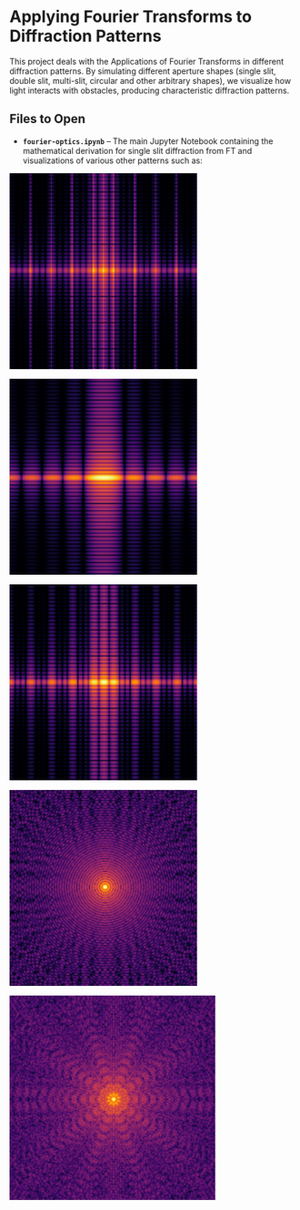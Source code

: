 # Applying Fourier Transforms to Diffraction Patterns
  
This project deals with the Applications of Fourier Transforms in different diffraction patterns. By simulating different aperture shapes (single slit, double slit, multi-slit, circular and other arbitrary shapes), we visualize how light interacts with obstacles, producing characteristic diffraction patterns.  

## Files to Open  
- **`fourier-optics.ipynb`** – The main Jupyter Notebook containing the mathematical derivation for single slit diffraction from FT and visualizations of various other patterns such as:
  
![N slit grating](https://raw.githubusercontent.com/o-brishti/Fraunhofer-Diffraction-and-Fourier-Optics/main/images/pattern1.png)

![single slit](https://raw.githubusercontent.com/o-brishti/Fraunhofer-Diffraction-and-Fourier-Optics/main/images/pattern2.png)

![double slit](https://raw.githubusercontent.com/o-brishti/Fraunhofer-Diffraction-and-Fourier-Optics/main/images/pattern3.png)

![circular aperture](https://raw.githubusercontent.com/o-brishti/Fraunhofer-Diffraction-and-Fourier-Optics/main/images/pattern4.png)

![star shaped aperture](https://raw.githubusercontent.com/o-brishti/Fraunhofer-Diffraction-and-Fourier-Optics/main/images/pattern5.png)


